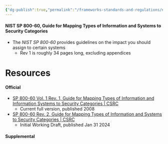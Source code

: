 ```yaml
---
{"dg-publish":true,"permalink":"/frameworks-standards-and-regulations/nist/nist-sp-800-60/"}
---
```


#### NIST SP 800-60, Guide for Mapping Types of Information and Systems to Security Categories
- The *NIST SP 800-60* provides guidelines on the impact you should assign to certain systems
	- Rev 1 is roughly 34 pages long, excluding appendices




# Resources

#### Official
- [SP 800-60 Vol. 1 Rev. 1, Guide for Mapping Types of Information and Information Systems to Security Categories \| CSRC](https://csrc.nist.gov/pubs/sp/800/60/v1/r1/final)
	- Current full version, published 2008
- [SP 800-60 Rev. 2, Guide for Mapping Types of Information and Systems to Security Categories \| CSRC](https://csrc.nist.gov/pubs/sp/800/60/r2/iwd)
	- Initial Working Draft, published Jan 31 2024

#### Supplemental